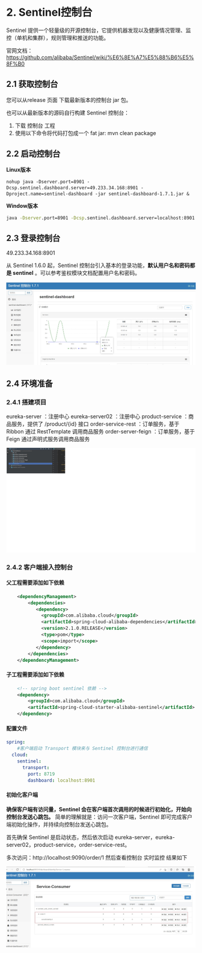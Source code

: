 # 2. Sentinel控制台

Sentinel 提供一个轻量级的开源控制台，它提供机器发现以及健康情况管理、监控（单机和集群），规则管理和推送的功能。

<a herf='https://github.com/alibaba/Sentinel/wiki/%E6%8E%A7%E5%88%B6%E5%8F%B0'>官网文档：https://github.com/alibaba/Sentinel/wiki/%E6%8E%A7%E5%88%B6%E5%8F%B0</a>


## 2.1 获取控制台

您可以从<a herf='https://github.com/alibaba/Sentinel/releases'>release 页面</a> 下载最新版本的控制台 jar 包。

也可以从最新版本的源码自行构建 Sentinel 控制台：

1. 下载 <a herf='https://github.com/alibaba/Sentinel/tree/master/sentinel-dashboard'>控制台</a> 工程
2. 使用以下命令将代码打包成一个 fat jar: mvn clean package


## 2.2 启动控制台

**Linux版本**
```shell
nohup java -Dserver.port=8901 -Dcsp.sentinel.dashboard.server=49.233.34.168:8901 -Dproject.name=sentinel-dashboard -jar sentinel-dashboard-1.7.1.jar &
```
**Window版本**
```bat
java -Dserver.port=8901 -Dcsp.sentinel.dashboard.server=localhost:8901 -Dproject.name=sentinel-dashboard -jar sentinel-dashboard-1.7.1.jar pause
```

## 2.3 登录控制台


<a herf='49.233.34.168:8901'>49.233.34.168:8901</a>

从 Sentinel 1.6.0 起，Sentinel 控制台引入基本的登录功能，**默认用户名和密码都是 sentinel** 。可以参考鉴权模块文档配置用户名和密码。

<a data-fancybox title=" Sentinel" href="./image/Sentinel04.jpg">![Sentinel](./image/Sentinel04.jpg)</a>


## 2.4 环境准备

### 2.4.1 搭建项目

eureka-server ：注册中心
eureka-server02 ：注册中心
product-service ：商品服务，提供了 /product/{id} 接口
order-service-rest ：订单服务，基于 Ribbon 通过 RestTemplate 调用商品服务
order-server-feign ：订单服务，基于 Feign 通过声明式服务调用商品服务

<a data-fancybox title=" Sentinel" href="./image/Sentinel05.jpg">![Sentinel](./image/Sentinel05.jpg)</a>

### 2.4.2 客户端接入控制台

#### 父工程需要添加如下依赖

```xml
    <dependencyManagement>
        <dependencies>
           <dependency>
             <groupId>com.alibaba.cloud</groupId>
             <artifactId>spring-cloud-alibaba-dependencies</artifactId>
             <version>2.1.0.RELEASE</version>
             <type>pom</type>
             <scope>import</scope>
           </dependency>
        </dependencies>
    </dependencyManagement>
```
#### 子工程需要添加如下依赖
```xml
    <!-- spring boot sentinel 依赖 -->
    <dependency>
        <groupId>com.alibaba.cloud</groupId>
        <artifactId>spring-cloud-starter-alibaba-sentinel</artifactId>
    </dependency>
```
#### 配置文件
```yml
spring:
    #客户端启动 Transport 模块来与 Sentinel 控制台进行通信
  cloud:
    sentinel:
      transport:
        port: 8719
        dashboard: localhost:8901
```
#### 初始化客户端

**确保客户端有访问量，Sentinel 会在客户端首次调用的时候进行初始化，开始向控制台发送心跳包。**
简单的理解就是：访问一次客户端，Sentinel 即可完成客户端初始化操作，并持续向控制台发送心跳包。


首先确保 Sentinel 是启动状态，然后依次启动 eureka-server，eureka-server02，product-service，order-service-rest。

多次访问：http://localhost:9090/order/1 然后查看控制台 实时监控 结果如下

<a data-fancybox title=" Sentinel" href="./image/Sentinel06.jpg">![Sentinel](./image/Sentinel06.jpg)</a>
